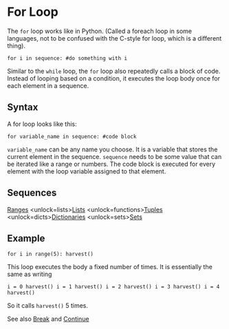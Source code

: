 # For Loop
The `for` loop works like in Python. (Called a foreach loop in some languages, not to be confused with the C-style for loop, which is a different thing).

`for i in sequence:
	#do something with i`

Similar to the `while` loop, the `for` loop also repeatedly calls a block of code. Instead of looping based on a condition, it executes the loop body once for each element in a sequence.

## Syntax
A for loop looks like this:

`for variable_name in sequence:
	#code block`

`variable_name` can be any name you choose. It is a variable that stores the current element in the sequence. `sequence` needs to be some value that can be iterated like a range or numbers. The code block is executed for every element with the loop variable assigned to that element.

## Sequences
[Ranges](functions/range)      <unlock=lists>[Lists](docs/scripting/lists.md)      </unlock><unlock=functions>[Tuples](docs/scripting/tuples.md)      </unlock><unlock=dicts>[Dictionaries](docs/scripting/dicts.md)      </unlock><unlock=sets>[Sets](docs/scripting/sets.md)</unlock>

## Example
`for i in range(5):
    harvest()`

This loop executes the body a fixed number of times. It is essentially the same as writing

`i = 0
harvest()
i = 1
harvest()
i = 2
harvest()
i = 3
harvest()
i = 4
harvest()`

So it calls `harvest()` 5 times.

See also [Break](docs/scripting/break) and [Continue](docs/scripting/continue)